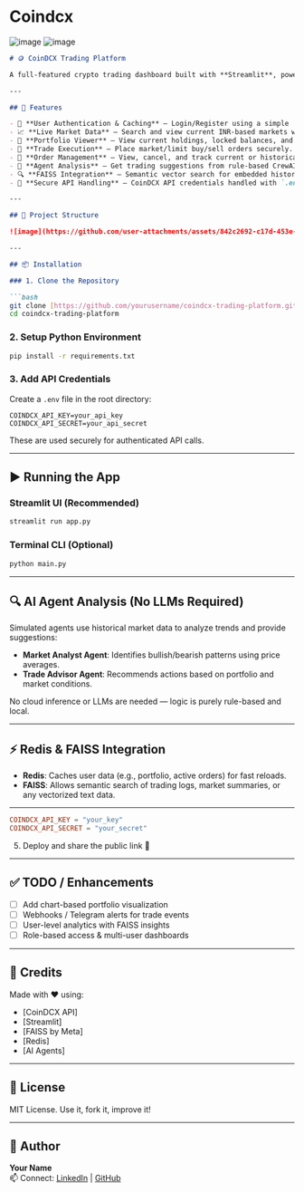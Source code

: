 # Coindcx

![image](https://github.com/user-attachments/assets/096108cb-9281-4ed3-b63d-f0852918eeb2)
![image](https://github.com/user-attachments/assets/b0afe651-e5bd-498d-805f-e30d376fbca6)


```markdown
# 🪙 CoinDCX Trading Platform

A full-featured crypto trading dashboard built with **Streamlit**, powered by **Redis**, **FAISS**, and **CrewAI Agents (non-LLM)**. The platform integrates directly with the **CoinDCX API** and provides a rich user experience for managing your crypto assets, analyzing the market, and simulating smart agent-based decisions.

---

## 🚀 Features

- 👤 **User Authentication & Caching** – Login/Register using a simple `user_id`, stored with Redis.
- 📈 **Live Market Data** – Search and view current INR-based markets with price/volume metrics.
- 💼 **Portfolio Viewer** – View current holdings, locked balances, and INR value estimations.
- 💸 **Trade Execution** – Place market/limit buy/sell orders securely.
- 📃 **Order Management** – View, cancel, and track current or historical orders.
- 🤖 **Agent Analysis** – Get trading suggestions from rule-based CrewAI agents (no LLM required).
- 🔍 **FAISS Integration** – Semantic vector search for embedded historical text data (e.g., logs, strategies).
- 🔐 **Secure API Handling** – CoinDCX API credentials handled with `.env` and HMAC SHA256 signing.

---

## 📂 Project Structure

![image](https://github.com/user-attachments/assets/842c2692-c17d-453e-8904-4fb9f8b8798e)

---

## 📦 Installation

### 1. Clone the Repository

```bash
git clone [https://github.com/yourusername/coindcx-trading-platform.git](https://github.com/SINGHBP29/Coindcx/edit/main/)
cd coindcx-trading-platform
```

### 2. Setup Python Environment

```bash
pip install -r requirements.txt
```

### 3. Add API Credentials

Create a `.env` file in the root directory:

```env
COINDCX_API_KEY=your_api_key
COINDCX_API_SECRET=your_api_secret
```

These are used securely for authenticated API calls.

---

## ▶️ Running the App

### Streamlit UI (Recommended)

```bash
streamlit run app.py
```

### Terminal CLI (Optional)

```bash
python main.py
```

---

## 🔍 AI Agent Analysis (No LLMs Required)

Simulated agents use historical market data to analyze trends and provide suggestions:

- **Market Analyst Agent**: Identifies bullish/bearish patterns using price averages.
- **Trade Advisor Agent**: Recommends actions based on portfolio and market conditions.

No cloud inference or LLMs are needed — logic is purely rule-based and local.

---

## ⚡ Redis & FAISS Integration

- **Redis**: Caches user data (e.g., portfolio, active orders) for fast reloads.
- **FAISS**: Allows semantic search of trading logs, market summaries, or any vectorized text data.

---

```toml
COINDCX_API_KEY = "your_key"
COINDCX_API_SECRET = "your_secret"
```

5. Deploy and share the public link 🎉

---

## ✅ TODO / Enhancements

- [ ] Add chart-based portfolio visualization
- [ ] Webhooks / Telegram alerts for trade events
- [ ] User-level analytics with FAISS insights
- [ ] Role-based access & multi-user dashboards

---

## 🧠 Credits

Made with ❤️ using:

- [CoinDCX API]
- [Streamlit]
- [FAISS by Meta]
- [Redis]
- [AI Agents]

---

## 📜 License

MIT License. Use it, fork it, improve it!

---

## 🙌 Author

**Your Name**  
📫 Connect: [LinkedIn](https://linkedin.com/in/your-profile) | [GitHub](https://github.com/yourusername)

